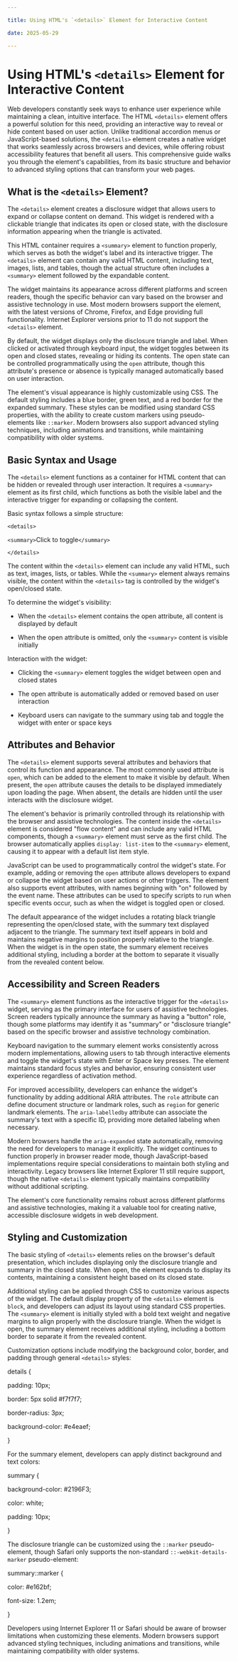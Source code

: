 ```yaml
---

title: Using HTML's `<details>` Element for Interactive Content

date: 2025-05-29

---
```



# Using HTML's `<details>` Element for Interactive Content

Web developers constantly seek ways to enhance user experience while maintaining a clean, intuitive interface. The HTML `<details>` element offers a powerful solution for this need, providing an interactive way to reveal or hide content based on user action. Unlike traditional accordion menus or JavaScript-based solutions, the `<details>` element creates a native widget that works seamlessly across browsers and devices, while offering robust accessibility features that benefit all users. This comprehensive guide walks you through the element's capabilities, from its basic structure and behavior to advanced styling options that can transform your web pages.


## What is the `<details>` Element?

The `<details>` element creates a disclosure widget that allows users to expand or collapse content on demand. This widget is rendered with a clickable triangle that indicates its open or closed state, with the disclosure information appearing when the triangle is activated.

This HTML container requires a `<summary>` element to function properly, which serves as both the widget's label and its interactive trigger. The `<details>` element can contain any valid HTML content, including text, images, lists, and tables, though the actual structure often includes a `<summary>` element followed by the expandable content.

The widget maintains its appearance across different platforms and screen readers, though the specific behavior can vary based on the browser and assistive technology in use. Most modern browsers support the element, with the latest versions of Chrome, Firefox, and Edge providing full functionality. Internet Explorer versions prior to 11 do not support the `<details>` element.

By default, the widget displays only the disclosure triangle and label. When clicked or activated through keyboard input, the widget toggles between its open and closed states, revealing or hiding its contents. The open state can be controlled programmatically using the `open` attribute, though this attribute's presence or absence is typically managed automatically based on user interaction.

The element's visual appearance is highly customizable using CSS. The default styling includes a blue border, green text, and a red border for the expanded summary. These styles can be modified using standard CSS properties, with the ability to create custom markers using pseudo-elements like `::marker`. Modern browsers also support advanced styling techniques, including animations and transitions, while maintaining compatibility with older systems.


## Basic Syntax and Usage

The `<details>` element functions as a container for HTML content that can be hidden or revealed through user interaction. It requires a `<summary>` element as its first child, which functions as both the visible label and the interactive trigger for expanding or collapsing the content.

Basic syntax follows a simple structure:

`<details>`

  `<summary>`Click to toggle`</summary>`

  <!-- Content to be revealed or hidden -->

`</details>`

The content within the `<details>` element can include any valid HTML, such as text, images, lists, or tables. While the `<summary>` element always remains visible, the content within the `<details>` tag is controlled by the widget's open/closed state.

To determine the widget's visibility:

- When the `<details>` element contains the open attribute, all content is displayed by default

- When the open attribute is omitted, only the `<summary>` content is visible initially

Interaction with the widget:

- Clicking the `<summary>` element toggles the widget between open and closed states

- The open attribute is automatically added or removed based on user interaction

- Keyboard users can navigate to the summary using tab and toggle the widget with enter or space keys


## Attributes and Behavior

The `<details>` element supports several attributes and behaviors that control its function and appearance. The most commonly used attribute is `open`, which can be added to the element to make it visible by default. When present, the `open` attribute causes the details to be displayed immediately upon loading the page. When absent, the details are hidden until the user interacts with the disclosure widget.

The element's behavior is primarily controlled through its relationship with the browser and assistive technologies. The content inside the `<details>` element is considered "flow content" and can include any valid HTML components, though a `<summary>` element must serve as the first child. The browser automatically applies `display: list-item` to the `<summary>` element, causing it to appear with a default list item style.

JavaScript can be used to programmatically control the widget's state. For example, adding or removing the `open` attribute allows developers to expand or collapse the widget based on user actions or other triggers. The element also supports event attributes, with names beginning with "on" followed by the event name. These attributes can be used to specify scripts to run when specific events occur, such as when the widget is toggled open or closed.

The default appearance of the widget includes a rotating black triangle representing the open/closed state, with the summary text displayed adjacent to the triangle. The summary text itself appears in bold and maintains negative margins to position properly relative to the triangle. When the widget is in the open state, the summary element receives additional styling, including a border at the bottom to separate it visually from the revealed content below.


## Accessibility and Screen Readers

The `<summary>` element functions as the interactive trigger for the `<details>` widget, serving as the primary interface for users of assistive technologies. Screen readers typically announce the summary as having a "button" role, though some platforms may identify it as "summary" or "disclosure triangle" based on the specific browser and assistive technology combination.

Keyboard navigation to the summary element works consistently across modern implementations, allowing users to tab through interactive elements and toggle the widget's state with Enter or Space key presses. The element maintains standard focus styles and behavior, ensuring consistent user experience regardless of activation method.

For improved accessibility, developers can enhance the widget's functionality by adding additional ARIA attributes. The `role` attribute can define document structure or landmark roles, such as `region` for generic landmark elements. The `aria-labelledby` attribute can associate the summary's text with a specific ID, providing more detailed labeling when necessary.

Modern browsers handle the `aria-expanded` state automatically, removing the need for developers to manage it explicitly. The widget continues to function properly in browser reader mode, though JavaScript-based implementations require special considerations to maintain both styling and interactivity. Legacy browsers like Internet Explorer 11 still require support, though the native `<details>` element typically maintains compatibility without additional scripting.

The element's core functionality remains robust across different platforms and assistive technologies, making it a valuable tool for creating native, accessible disclosure widgets in web development.


## Styling and Customization

The basic styling of `<details>` elements relies on the browser's default presentation, which includes displaying only the disclosure triangle and summary in the closed state. When open, the element expands to display its contents, maintaining a consistent height based on its closed state.

Additional styling can be applied through CSS to customize various aspects of the widget. The default display property of the `<details>` element is `block`, and developers can adjust its layout using standard CSS properties. The `<summary>` element is initially styled with a bold text weight and negative margins to align properly with the disclosure triangle. When the widget is open, the summary element receives additional styling, including a bottom border to separate it from the revealed content.

Customization options include modifying the background color, border, and padding through general `<details>` styles:

details {

  padding: 10px;

  border: 5px solid #f7f7f7;

  border-radius: 3px;

  background-color: #e4eaef;

}

For the summary element, developers can apply distinct background and text colors:

summary {

  background-color: #2196F3;

  color: white;

  padding: 10px;

}

The disclosure triangle can be customized using the `::marker` pseudo-element, though Safari only supports the non-standard `::-webkit-details-marker` pseudo-element:

summary::marker {

  color: #e162bf;

  font-size: 
1.2em;

}

Developers using Internet Explorer 11 or Safari should be aware of browser limitations when customizing these elements. Modern browsers support advanced styling techniques, including animations and transitions, while maintaining compatibility with older systems.

